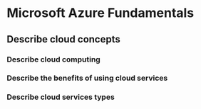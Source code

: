 # Microsoft Azure Fundamentals
## Describe cloud concepts
### Describe cloud computing
### Describe the benefits of using cloud services
### Describe cloud services types
